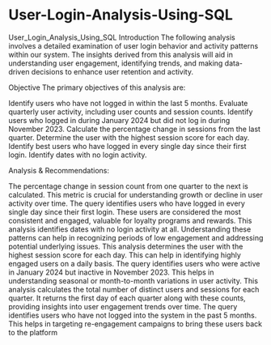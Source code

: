 # User-Login-Analysis-Using-SQL

User_Login_Analysis_Using_SQL
Introduction
The following analysis involves a detailed examination of user login behavior and activity patterns within our system. The insights derived from this analysis will aid in understanding user engagement, identifying trends, and making data-driven decisions to enhance user retention and activity.

Objective
The primary objectives of this analysis are:

Identify users who have not logged in within the last 5 months.
Evaluate quarterly user activity, including user counts and session counts.
Identify users who logged in during January 2024 but did not log in during November 2023.
Calculate the percentage change in sessions from the last quarter.
Determine the user with the highest session score for each day.
Identify best users who have logged in every single day since their first login.
Identify dates with no login activity.

Analysis & Recommendations:

The percentage change in session count from one quarter to the next is calculated. This metric is crucial for
understanding growth or decline in user activity over time.
The query identifies users who have logged in every single day since their first login. These users are
considered the most consistent and engaged, valuable for loyalty programs and rewards.
This analysis identifies dates with no login activity at all. Understanding these patterns can help in
recognizing periods of low engagement and addressing potential underlying issues.
This analysis determines the user with the highest session score for each day. This can help in identifying
highly engaged users on a daily basis.
The query identifies users who were active in January 2024 but inactive in November 2023. This helps in
understanding seasonal or month-to-month variations in user activity.
This analysis calculates the total number of distinct users and sessions for each quarter. It returns the first
day of each quarter along with these counts, providing insights into user engagement trends over time.
The query identifies users who have not logged into the system in the past 5 months. This helps in targeting
re-engagement campaigns to bring these users back to the platform
